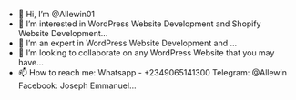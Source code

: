 - 👋 Hi, I’m @Allewin01
- 👀 I’m interested in WordPress Website Development and Shopify Website Development...
- 🌱 I’m an expert in WordPress Website Development and ...
- 💞️ I’m looking to collaborate on any WordPress Website that you may have...
- 📫 How to reach me: Whatsapp - +2349065141300 Telegram: @Allewin Facebook: Joseph Emmanuel...

<!---
Allewin01/Allewin01 is a ✨ special ✨ repository because its `README.md` (this file) appears on your GitHub profile.
You can click the Preview link to take a look at your changes.
--->
